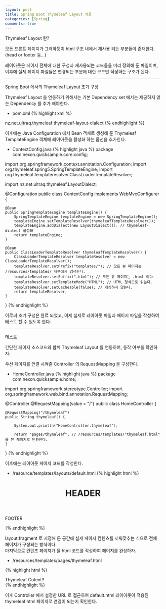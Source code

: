 ```yaml
---
layout: post
title: Spring Boot Thymeleaf Layout 적용
categories: [Spring]
comments: true
---
```


Thymeleaf Layout 란?

모든 프론트 페이지가 그러하듯이 html 구조 내에서 재사용 되는 부분들이 존재한다. (head or footer 등...)

레이아웃은 페이지 전체에 대한 구성과 재사용되는 코드들을 미리 정의해 둔 파일이며, 이후에 실제 페이지 파일들은 변경되는 부분에 대한 코드만 작성하는 구조가 된다.

-------------

Spring Boot 에서의 Thymeleaf Layout 초기 구성

Thymeleaf Layout 을 연동하기 위해서는 기본 Dependency set 에서는 제공하지 않는 Dependency 를 추가 해야한다.

- pom.xml
{% highlight xml %}
<dependencies>
    <!-- ... -->
    <dependency>
        <groupId>nz.net.ultraq.thymeleaf</groupId>
			<artifactId>thymeleaf-layout-dialect</artifactId>
	</dependency>
    <!-- ... -->
</dependencies>
{% endhighlight %}

이후에는 Java Configuration 에서 Bean 객체로 생성해 둔 Thymeleaf TemplateEngine 객체에 레이아웃을 활성화 하는 옵션을 추가한다.

- ContextConfig.java
{% highlight java %}
package com.nexon.quicksample.core.config;
 
import org.springframework.context.annotation.Configuration;
import org.thymeleaf.spring5.SpringTemplateEngine;
import org.thymeleaf.templateresolver.ClassLoaderTemplateResolver;

import nz.net.ultraq.thymeleaf.LayoutDialect;
 
@Configuration
public class ContextConfig implements WebMvcConfigurer {
     
    @Bean
    public SpringTemplateEngine templateEngine() {
        SpringTemplateEngine templateEngine = new SpringTemplateEngine();
        templateEngine.setTemplateResolver(thymeleafTemplateResolver());
        templateEngine.addDialect(new LayoutDialect()); // thymeleaf-dialect 활성화
        return templateEngine;
    }

	@Bean
    public ClassLoaderTemplateResolver thymeleafTemplateResolver() {
        ClassLoaderTemplateResolver templateResolver = new ClassLoaderTemplateResolver();
        templateResolver.setPrefix("templates/"); // 모든 뷰 페이지는 /resources/templates/ 내부에서 검색한다.
        templateResolver.setSuffix(".html"); // 모든 뷰 페이지는 .html 이다.
        templateResolver.setTemplateMode("HTML"); // HTML 형식으로 읽는다.
        templateResolver.setCacheable(false); // 캐싱하지 않는다.
        return templateResolver;
    }     
}
{% endhighlight %}

이로써 초기 구성은 완료 되었고, 이제 실제로 레이아웃 파일과 페이지 파일을 작성하여 테스트 할 수 있도록 한다.

-------------

테스트

간단한 페이지 소스코드와 함께 Thymeleaf Layout 를 연동하여, 동작 여부를 확인하자.

우선 페이지를 연결 시켜줄 Controller 의 RequestMapping 을 구성한다.

- HomeController.java
{% highlight java %}
package com.nexon.quicksample.home;
 
import org.springframework.stereotype.Controller;
import org.springframework.web.bind.annotation.RequestMapping;
 
@Controller
@RequestMapping(value = "/")
public class HomeController {
     
    @RequestMapping("/thymeleaf")
    public String thymeleaf() {
         
        System.out.println("HomeController:thymeleaf");
         
        return "pages/thymeleaf"; // /resources/templates/"thymeleaf.html" 을 뷰 페이지로 반환한다.
    }
     
}
{% endhighlight %}

이후에는 레이아웃 페이지 코드를 작성한다.

- /resource/templates/layouts/default.html
{% highlight html %}
<!DOCTYPE html>
<html lang="ko"
	xmlns:th="http://www.thymeleaf.org"
	xmlns:layout="http://www.ultraq.net.nz/thymeleaf/layout">
<head>
	<title>THYMELEAF with Layout</title>
	<meta charset="utf-8">
</head>
<body>

<header>
	<h1>HEADER</h1>
</header>

<div layout:fragment="content">
</div>

<footer>
    <p>FOOTER</p>
</footer>

</body>
</html>
{% endhighlight %}

layout:fragment 로 지정해 둔 공간에 실제 페이지 컨텐츠를 끼워맞추는 식으로 전체 페이지가 구성되는 방식이다.  
마지막으로 컨텐츠 페이지가 될 html 코드를 작성하여 페이지를 완성하자.

- /resources/templates/pages/thymeleaf.html

{% highlight html %}
<html lang="ko"
	xmlns:th="http://www.thymeleaf.org"
	xmlns:layout="http://www.ultraq.net.nz/thymeleaf/layout"
    layout:decorator="layouts/default">

<div layout:fragment="content">
Thymeleaf Cotent!!
</div>

</html>
{% endhighlight %}

이후 Controller 에서 설정한 URL 로 접근하여 default.html 레이아웃이 적용된 thymeleaf.html 페이지로 연결이 되는지 확인한다.